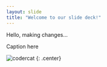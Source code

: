 ```yaml
---
layout: slide
title: "Welcome to our slide deck!"
---
```


Hello, making changes... 

Caption here

![codercat](https://octodex.github.com/images/codercat.jpg)
{: .center}
